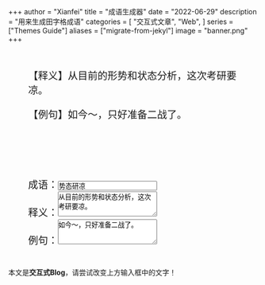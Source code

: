 +++
author = "Xianfei"
title = "成语生成器"
date = "2022-06-29"
description = "用来生成田字格成语"
categories = [
    "交互式文章",
    "Web",
]
series = ["Themes Guide"]
aliases = ["migrate-from-jekyl"]
image = "banner.png"
+++

<link rel="stylesheet" href="./main.css">

  <style>
    * {
      margin: 0;
      padding: 0;
    }
    /*设置自定义css样式,  整体宽高, 字体大小*/
    .ci-box {
      width: 88px;
      height: 88px;
      margin: 2px;
    }
    .ci-box .wd {
      font-size: 56px !important; 
      line-height: 86px;
    }
  </style>


  <style>
    input {
      width: 200px;
    }
    textarea{
      width: 200px;
      height: 50px;
    }
  </style>


  <div id='test-groud' style="margin:50px 50px;font-size:0;">
  </div>

  <div style="margin:40px 40px;font-family: 'KaiTi SC', 'Kai', '楷体';font-size: 20px;">
    <p>【释义】<span id="sy">从目前的形势和状态分析，这次考研要凉。</span></p>
    <p style="margin-top: 10px;">【例句】<span id="lj">如今～，只好准备二战了。</span></p>
    成语：<input type="text" oninput="generate(this.value)" style="margin-top: 100px;" value="势态研凉"><br>
    释义：<textarea oninput="document.querySelector('#sy').innerText = this.value">
从目前的形势和状态分析，这次考研要凉。
    </textarea><br>
    例句：<textarea oninput="document.querySelector('#lj').innerText = this.value">
如今～，只好准备二战了。
          </textarea>
  </div>

  本文是**交互式Blog**，请尝试改变上方输入框中的文字！


  <script type="text/javascript">
    generate("势态研凉");

    function generate(wenzi) {
      let groud = document.getElementById('test-groud');
      document.title = wenzi
      groud.innerHTML = "";

      for (let item of wenzi) {
        let div = document.createElement("div");
        div.className = 'ci-box';
        div.innerHTML = `<div class="lt-2rb line"></div>
       <div class="rt-2lb line"></div>
       <div class="rm-2lm line"></div>
       <div class="tm-2bm line"></div>
       <div class="ci">
           <span class="wd">${item}</span>
       </div>`;

        groud.appendChild(div);
      }

    }

    function changeFontSize(fontSize) {
      let box = document.querySelectorAll("#test-groud .ci-box");
      let wds = document.querySelectorAll('#test-groud .ci-box .wd');

      for (let b of box) {
        b.style.width = `${fontSize * 1.2}px`;
        b.style.height = `${fontSize * 1.2}px`;

      }

      for (let wd of wds) {
        wd.style.fontSize = `${fontSize}px`;
        wd.style.lineHeight = `${fontSize}px`;
      }
    }
  </script>